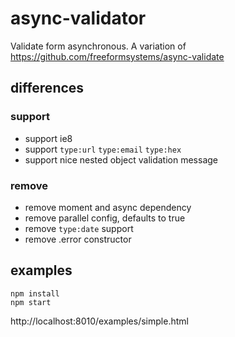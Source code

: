 # async-validator

Validate form asynchronous. A variation of https://github.com/freeformsystems/async-validate

## differences

### support
- support ie8
- support ``type:url`` ``type:email`` ``type:hex``
- support nice nested object validation message

### remove
- remove moment and async dependency
- remove parallel config, defaults to true
- remove ``type:date`` support
- remove .error constructor

## examples

```
npm install
npm start
```

http://localhost:8010/examples/simple.html